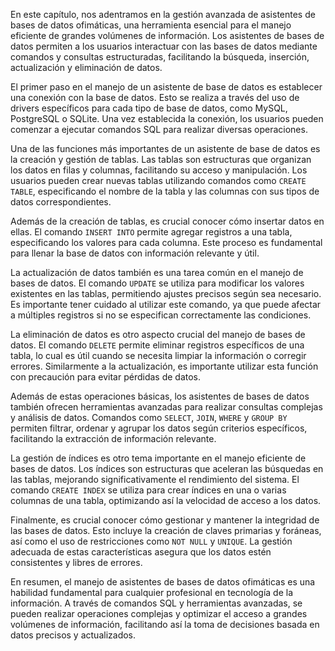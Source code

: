 En este capítulo, nos adentramos en la gestión avanzada de asistentes de bases de datos ofimáticas, una herramienta esencial para el manejo eficiente de grandes volúmenes de información. Los asistentes de bases de datos permiten a los usuarios interactuar con las bases de datos mediante comandos y consultas estructuradas, facilitando la búsqueda, inserción, actualización y eliminación de datos.

El primer paso en el manejo de un asistente de base de datos es establecer una conexión con la base de datos. Esto se realiza a través del uso de drivers específicos para cada tipo de base de datos, como MySQL, PostgreSQL o SQLite. Una vez establecida la conexión, los usuarios pueden comenzar a ejecutar comandos SQL para realizar diversas operaciones.

Una de las funciones más importantes de un asistente de base de datos es la creación y gestión de tablas. Las tablas son estructuras que organizan los datos en filas y columnas, facilitando su acceso y manipulación. Los usuarios pueden crear nuevas tablas utilizando comandos como `CREATE TABLE`, especificando el nombre de la tabla y las columnas con sus tipos de datos correspondientes.

Además de la creación de tablas, es crucial conocer cómo insertar datos en ellas. El comando `INSERT INTO` permite agregar registros a una tabla, especificando los valores para cada columna. Este proceso es fundamental para llenar la base de datos con información relevante y útil.

La actualización de datos también es una tarea común en el manejo de bases de datos. El comando `UPDATE` se utiliza para modificar los valores existentes en las tablas, permitiendo ajustes precisos según sea necesario. Es importante tener cuidado al utilizar este comando, ya que puede afectar a múltiples registros si no se especifican correctamente las condiciones.

La eliminación de datos es otro aspecto crucial del manejo de bases de datos. El comando `DELETE` permite eliminar registros específicos de una tabla, lo cual es útil cuando se necesita limpiar la información o corregir errores. Similarmente a la actualización, es importante utilizar esta función con precaución para evitar pérdidas de datos.

Además de estas operaciones básicas, los asistentes de bases de datos también ofrecen herramientas avanzadas para realizar consultas complejas y análisis de datos. Comandos como `SELECT`, `JOIN`, `WHERE` y `GROUP BY` permiten filtrar, ordenar y agrupar los datos según criterios específicos, facilitando la extracción de información relevante.

La gestión de índices es otro tema importante en el manejo eficiente de bases de datos. Los índices son estructuras que aceleran las búsquedas en las tablas, mejorando significativamente el rendimiento del sistema. El comando `CREATE INDEX` se utiliza para crear índices en una o varias columnas de una tabla, optimizando así la velocidad de acceso a los datos.

Finalmente, es crucial conocer cómo gestionar y mantener la integridad de las bases de datos. Esto incluye la creación de claves primarias y foráneas, así como el uso de restricciones como `NOT NULL` y `UNIQUE`. La gestión adecuada de estas características asegura que los datos estén consistentes y libres de errores.

En resumen, el manejo de asistentes de bases de datos ofimáticas es una habilidad fundamental para cualquier profesional en tecnología de la información. A través de comandos SQL y herramientas avanzadas, se pueden realizar operaciones complejas y optimizar el acceso a grandes volúmenes de información, facilitando así la toma de decisiones basada en datos precisos y actualizados.

